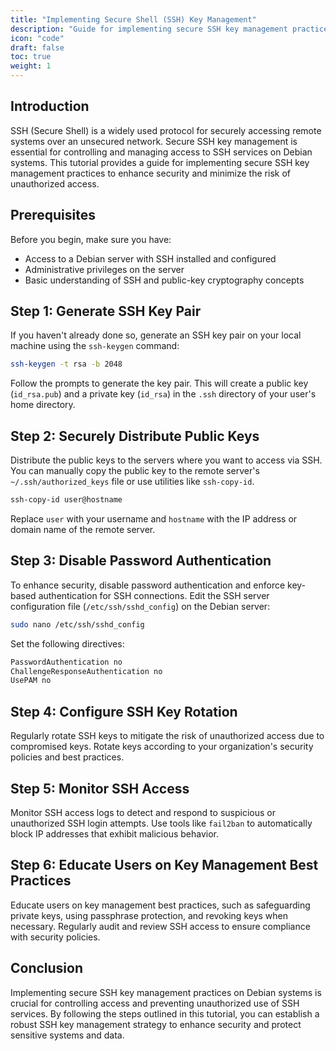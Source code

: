 ```yaml
---
title: "Implementing Secure Shell (SSH) Key Management"
description: "Guide for implementing secure SSH key management practices on Debian systems to control and manage access to SSH services."
icon: "code"
draft: false
toc: true
weight: 1
---
```


## Introduction

SSH (Secure Shell) is a widely used protocol for securely accessing remote systems over an unsecured network. Secure SSH key management is essential for controlling and managing access to SSH services on Debian systems. This tutorial provides a guide for implementing secure SSH key management practices to enhance security and minimize the risk of unauthorized access.

## Prerequisites

Before you begin, make sure you have:

- Access to a Debian server with SSH installed and configured
- Administrative privileges on the server
- Basic understanding of SSH and public-key cryptography concepts

## Step 1: Generate SSH Key Pair

If you haven't already done so, generate an SSH key pair on your local machine using the `ssh-keygen` command:

```bash
ssh-keygen -t rsa -b 2048
```

Follow the prompts to generate the key pair. This will create a public key (`id_rsa.pub`) and a private key (`id_rsa`) in the `.ssh` directory of your user's home directory.

## Step 2: Securely Distribute Public Keys

Distribute the public keys to the servers where you want to access via SSH. You can manually copy the public key to the remote server's `~/.ssh/authorized_keys` file or use utilities like `ssh-copy-id`.

```bash
ssh-copy-id user@hostname
```

Replace `user` with your username and `hostname` with the IP address or domain name of the remote server.

## Step 3: Disable Password Authentication

To enhance security, disable password authentication and enforce key-based authentication for SSH connections. Edit the SSH server configuration file (`/etc/ssh/sshd_config`) on the Debian server:

```bash
sudo nano /etc/ssh/sshd_config
```

Set the following directives:

```bash
PasswordAuthentication no
ChallengeResponseAuthentication no
UsePAM no
```

## Step 4: Configure SSH Key Rotation

Regularly rotate SSH keys to mitigate the risk of unauthorized access due to compromised keys. Rotate keys according to your organization's security policies and best practices.

## Step 5: Monitor SSH Access

Monitor SSH access logs to detect and respond to suspicious or unauthorized SSH login attempts. Use tools like `fail2ban` to automatically block IP addresses that exhibit malicious behavior.

## Step 6: Educate Users on Key Management Best Practices

Educate users on key management best practices, such as safeguarding private keys, using passphrase protection, and revoking keys when necessary. Regularly audit and review SSH access to ensure compliance with security policies.

## Conclusion

Implementing secure SSH key management practices on Debian systems is crucial for controlling access and preventing unauthorized use of SSH services. By following the steps outlined in this tutorial, you can establish a robust SSH key management strategy to enhance security and protect sensitive systems and data.
